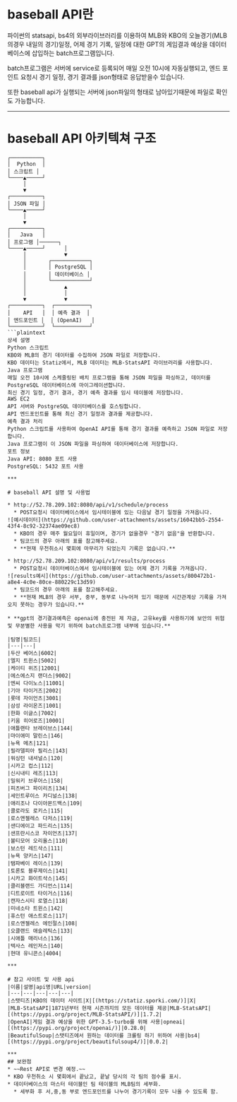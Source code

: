 # baseball API란

파이썬의 statsapi, bs4의 외부라이브러리를 이용하여 MLB와 KBO의 오늘경기(MLB의경우 내일의 경기)일정, 어제 경기 기록, 일정에 대한 GPT의 게임결과 예상을 데이터베이스에 삽입하는 batch프로그램입니다.

batch프로그램은 서버에 service로 등록되어 매일 오전 10시에 자동실행되고, 엔드 포인트 요청시 경기 일정, 경기 결과를 json형태로 응답받을수 있습니다. 

또한 baseball api가 실행되는 서버에 json파일의 형태로 남아있기때문에 파일로 확인도 가능합니다.

***

# baseball API 아키텍쳐 구조
```plaintext
┌──────────┐
│  Python  │
│ 스크립트 │
└────▲─────┘
     │
     ▼
┌──────────┐
│ JSON 파일 │
└────▲─────┘
     │
     ▼
┌──────────┐
│   Java   │
│ 프로그램 │──────┐
└────▲─────┘      │
     │            ▼
     │       ┌────────────┐
     │       │ PostgreSQL │
     │       │ 데이터베이스 │
     │       └────────────┘
     │            ▲
     │            │
     ▼            ▼
┌──────────┐  ┌───────────┐
│    API   │  │ 예측 결과  │
│ 엔드포인트 │  │ (OpenAI)   │
└──────────┘  └───────────┘
```plaintext
상세 설명
Python 스크립트
KBO와 MLB의 경기 데이터를 수집하여 JSON 파일로 저장합니다.
KBO 데이터는 Statiz에서, MLB 데이터는 MLB-StatsAPI 라이브러리를 사용합니다.
Java 프로그램
매일 오전 10시에 스케줄링된 배치 프로그램을 통해 JSON 파일을 파싱하고, 데이터를 PostgreSQL 데이터베이스에 마이그레이션합니다.
최신 경기 일정, 경기 결과, 경기 예측 결과를 임시 테이블에 저장합니다.
AWS EC2
API 서버와 PostgreSQL 데이터베이스를 호스팅합니다.
API 엔드포인트를 통해 최신 경기 일정과 결과를 제공합니다.
예측 결과 처리
Python 스크립트를 사용하여 OpenAI API를 통해 경기 결과를 예측하고 JSON 파일로 저장합니다.
Java 프로그램이 이 JSON 파일을 파싱하여 데이터베이스에 저장합니다.
포트 정보
Java API: 8080 포트 사용
PostgreSQL: 5432 포트 사용

***

# baseball API 설명 및 사용법

* http://52.78.209.102:8080/api/v1/schedule/process
  * POST요청시 데이터베이스에서 임시테이블에 있는 다음날 경기 일정을 가져옵니다.
![예시데이터](https://github.com/user-attachments/assets/16042bb5-2554-43f4-8c92-32374ae09ec8)
  * KBO의 경우 매주 월요일이 휴일이며, 경기가 없을경우 "경기 없음"을 반환합니다.
  * 팀코드의 경우 아래의 표를 참고해주세요.
  * **현재 우천취소시 몇회에 마무리가 되었는지 기록은 없습니다.**

* http://52.78.209.102:8080/api/v1/results/process
  * POST요청시 데이터베이스에서 임시테이블에 있는 어제 경기 기록을 가져옵니다.
![results예시](https://github.com/user-attachments/assets/800472b1-a8e4-4c0e-80ce-880229c13d59)
  * 팀코드의 경우 아래의 표를 참고해주세요.
  * **현재 MLB의 경우 서부, 중부, 동부로 나누어져 있기 때문에 시간관계상 기록을 가져오지 못하는 경우가 있습니다.**

* **gpt의 경기결과예측은 openai에 충전된 제 자금, 고유key를 사용하기에 보안의 위험 및 무분별한 사용을 막기 위하여 batch프로그램 내부에 있습니다.**

|팀명|팀코드|
|---|---|
|두산 베어스|6002|
|엘지 트윈스|5002|
|케이티 위즈|12001|
|에스에스지 랜더스|9002|
|엔씨 다이노스|11001|
|기아 타이거즈|2002|
|롯데 자이언츠|3001|
|삼성 라이온즈|1001|
|한화 이글스|7002|
|키움 히어로즈|10001|
|애틀랜타 브레이브스|144|
|마이애미 말린스|146|
|뉴욕 메츠|121|
|필라델피아 필리스|143|
|워싱턴 내셔널스|120|
|시카고 컵스|112|
|신시내티 레즈|113|
|밀워키 브루어스|158|
|피츠버그 파이리츠|134|
|세인트루이스 카디널스|138|
|애리조나 다이아몬드백스|109|
|콜로라도 로키스|115|
|로스앤젤레스 다저스|119|
|샌디에이고 파드리스|135|
|샌프란시스코 자이언츠|137|
|볼티모어 오리올스|110|
|보스턴 레드삭스|111|
|뉴욕 양키스|147|
|탬파베이 레이스|139|
|토론토 블루제이스|141|
|시카고 화이트삭스|145|
|클리블랜드 가디언스|114|
|디트로이트 타이거스|116|
|캔자스시티 로열스|118|
|미네소타 트윈스|142|
|휴스턴 애스트로스|117|
|로스앤젤레스 에인절스|108|
|오클랜드 애슬레틱스|133|
|시애틀 매리너스|136|
|텍사스 레인저스|140|
|현대 유니콘스|4004|

***

# 참고 사이트 및 사용 api
|이름|설명|api명|URL|version|
|---|---|---|---|---|
|스탯티즈|KBO의 데이터 사이트|X|[(https://statiz.sporki.com/)]|X|
|MLB-StatsAPI|1871년부터 현재 시즌까지의 모든 데이터를 제공|MLB-StatsAPI|[(https://pypi.org/project/MLB-StatsAPI/)]|1.7.2|
|OpenAI|게임 결과 예상을 위한 GPT-3.5-turbo를 위해 사용|opneai|[(https://pypi.org/project/openai/)]|0.28.0|
|BeautifulSoup|스탯티즈에서 원하는 데이터를 크롤링 하기 위하여 사용|bs4|[(https://pypi.org/project/beautifulsoup4/)]|0.0.2|

***
## 보완점
* ~~Rest API로 변경 예정.~~
* KBO 우천취소 시 몇회에서 끝났고, 끝날 당시의 각 팀의 점수를 표시.
* 데이터베이스의 마스터 테이블인 팀 테이블의 MLB팀의 세부화.
  * 세부화 후 서,중,동 부로 엔드포인트를 나누어 경기기록이 모두 나올 수 있도록 함.
